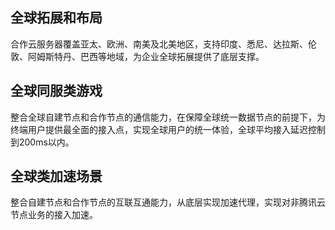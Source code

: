 ## 全球拓展和布局
合作云服务器覆盖亚太、欧洲、南美及北美地区，支持印度、悉尼、达拉斯、伦敦、阿姆斯特丹、巴西等地域，为企业全球拓展提供了底层支撑。

## 全球同服类游戏

整合全球自建节点和合作节点的通信能力，在保障全球统一数据节点的前提下，为终端用户提供最全面的接入点，实现全球用户的统一体验，全球平均接入延迟控制到200ms以内。

## 全球类加速场景

整合自建节点和合作节点的互联互通能力，从底层实现加速代理，实现对非腾讯云节点业务的接入加速。

